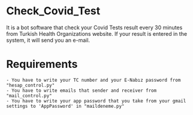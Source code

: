# Check_Covid_Test
 It is a bot software that check your Covid Tests result every 30 minutes from Turkish Health Organizations website. If your result is entered in the system, it will send you an e-mail.

 

# Requirements
    - You have to write your TC number and your E-Nabız password from "hesap_control.py"
    - You have to write emails that sender and receiver from "mail_control.py"
    - You have to write your app password that you take from your gmail settings to 'AppPassword' in "maildeneme.py"